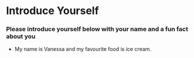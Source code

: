 # Introduce Yourself
### Please introduce yourself below with your name and a fun fact about you
- My name is Vanessa and my favourite food is ice cream.
